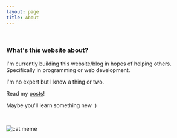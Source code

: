 ```yaml
---
layout: page
title: About
---
```

<br>

### What's this website about?

I'm currently building this website/blog in hopes of helping others. Specifically in programming or web development. 

I'm no expert but I know a thing or two.

Read my [posts](/posts)! 

Maybe you'll learn something new :)


<br>

![cat meme](http://s2.quickmeme.com/img/a9/a9b3d5ec80c4ebd0d2be548c70fea7afdace44304e58ea9e92628f27e121f8e0.jpg)

